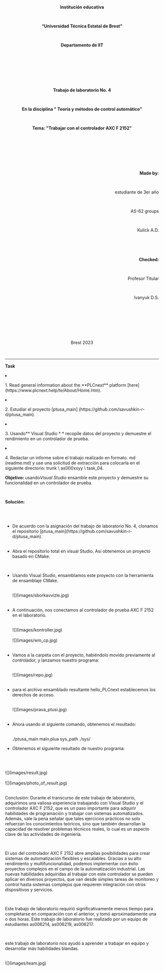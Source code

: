 <p align="center"><strong>Institución educativa</strong></p><br>
<p align="center"><strong>“Universidad Técnica Estatal de Brest”</strong></p><br>
<p align="center"><strong>Departamento de IIT</strong></p><br>
<br><br><br><br><br>
<p align="center"><strong>Trabajo de laboratorio No. 4</strong></p><br>
<p align="center"><strong>En la disciplina " Teoría y métodos de control automático”</strong></p><br>
<p align="center"><strong>Tema: "Trabajar con el controlador AXC F 2152"</strong></p><br>
<br><br><br><br><br>
<p align="right"><strong>Made by:</strong></p><br>
<p align="right">estudiante de 3er año</p><br>
<p align="right">AS-62 groups</p><br>
<p align="right">Kulick A.D.</p>
<br><br><br>
<p align="right"><strong>Checked:</strong></p><br>
<p align="right">Profesor Titular</p><br>
<p align="right">Ivanyuk D.S.</p><br>
<br><br><br><br><br>
<p align="center">Brest 2023</p><br>

---
<p><strong>Task</strong><p>
<li><p>1. Read general information about the **PLCnext** platform [here](https://www.plcnext.help/te/About/Home.htm).</li></p>

<li><p> 2. Estudiar el proyecto [ptusa_main] (https://github.com/savushkin-r-d/ptusa_main).</li></p> 
<li><p>3. Usando** Visual Studio * * recopile datos del proyecto y demuestre el rendimiento en un controlador de prueba.</li></p> 
<li><p>4. Redactar un informe sobre el trabajo realizado en formato. md (readme.md) y use una solicitud de extracción para colocarla en el siguiente directorio: trunk \ as000xxyy \ task_04.</li></p>
<p><strong>Objetivo: </strong>usando<em>Visual Studio </em> ensamble este proyecto y demuestre su funcionalidad en un controlador de prueba.</p>
<br>
<p> <strong>Solución:</strong> </p>
<br>
<ul>
<br>
<li>De acuerdo con la asignación del trabajo de laboratorio No. 4, clonamos el repositorio [ptusa_main](https://github.com/savushkin-r-d/ptusa_main).</li>
<br>
<li><p>Abra el repositorio total en visual Studio. Así obtenemos un proyecto basado en CMake.</p></li>
<br>
<li><p>Usando Visual Studio, ensamblamos este proyecto con la herramienta de ensamblaje CMake.</p></li>
<br>
![](images/sborkavvizle.jpg)
<br><br>
<li><p>A continuación, nos conectamos al controlador de prueba AXC F 2152 en el laboratorio.</p></li>
<br>
![](images/kontroller.jpg)
<br><br>
![](images/win_cp.jpg)
<br><br>
<li><p>Vamos a la carpeta con el proyecto, habiéndolo movido previamente al controlador, y lanzamos nuestro programa:</p></li>
<br>
![](images/repo.jpg)
<br><br>
<li><p>para el archivo ensamblado resultante hello_PLCnext establecemos los derechos de acceso.</p></li>
<br>
![](images/prava_ptusi.jpg)
<br><br>
<li><p>Ahora usando el siguiente comando, obtenemos el resultado:</p></li>
<br>
./ptusa_main  main.plua  sys_path  ./sys/
<br>
<li><p>Obtenemos el siguiente resultado de nuestro programa:</p></li>
<br>
</ul>
<br>
![](images/result.jpg)
<br><br>
![](images/photo_of_result.jpg)
<br><br>
<p>Conclusión: Durante el transcurso de este trabajo de laboratorio, adquirimos una valiosa experiencia trabajando con Visual Studio y el controlador AXC F 2152, que es un paso importante para adquirir habilidades de programación y trabajar con sistemas automatizados. Además, vale la pena señalar que tales ejercicios prácticos no solo refuerzan los conocimientos teóricos, sino que también desarrollan la capacidad de resolver problemas técnicos reales, lo cual es un aspecto clave de las actividades de ingeniería.</p>
<br>
<p>El uso del controlador AXC F 2152 abre amplias posibilidades para crear sistemas de automatización flexibles y escalables. Gracias a su alto rendimiento y multifuncionalidad, podemos implementar con éxito proyectos complejos en el campo de la automatización industrial. Las nuevas habilidades adquiridas al trabajar con este controlador se pueden aplicar en diversos proyectos, que van desde simples tareas de monitoreo y control hasta sistemas complejos que requieren integración con otros dispositivos y servicios.</p>
<br>
<p>Este trabajo de laboratorio requirió significativamente menos tiempo para completarse en comparación con el anterior, y tomó aproximadamente una o dos horas. Este trabajo de laboratorio fue realizado por un equipo de estudiantes as006214, as006219, as006217.</p>
<br>
<p>este trabajo de laboratorio nos ayudó a aprender a trabajar en equipo y desarrollar más habilidades blandas.</p><br>
![](images/team.jpg)
<br><br>

